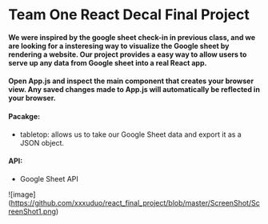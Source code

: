 

# Team One React Decal Final Project #

#### We were inspired by the google sheet check-in in previous class, and we are looking for a insteresing way to visualize the Google sheet by rendering a website. Our project provides a easy way to allow users to serve up any data from Google sheet into a real React app. ####

#### Open App.js and inspect the main component that creates your browser view. Any saved changes made to App.js will automatically be reflected in your browser. ####

#### Pacakge: ####
- tabletop: allows us to take our Google Sheet data and export it as a JSON object. 

#### API: ####
- Google Sheet API

![image] (https://github.com/xxxuduo/react_final_project/blob/master/ScreenShot/ScreenShot1.png)



